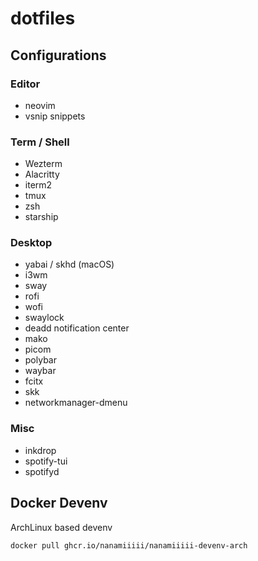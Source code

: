# dotfiles
## Configurations
### Editor
- neovim
- vsnip snippets
### Term / Shell
- Wezterm
- Alacritty
- iterm2
- tmux
- zsh
- starship
### Desktop
- yabai / skhd (macOS)
- i3wm
- sway
- rofi
- wofi
- swaylock 
- deadd notification center
- mako
- picom
- polybar
- waybar
- fcitx
- skk
- networkmanager-dmenu
### Misc
- inkdrop
- spotify-tui
- spotifyd

## Docker Devenv
ArchLinux based devenv
```
docker pull ghcr.io/nanamiiiii/nanamiiiii-devenv-arch
```